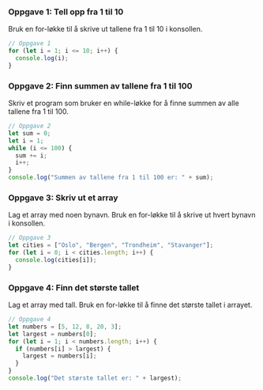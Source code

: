 ### Oppgave 1: Tell opp fra 1 til 10
Bruk en for-løkke til å skrive ut tallene fra 1 til 10 i konsollen.

```javascript
// Oppgave 1
for (let i = 1; i <= 10; i++) {
  console.log(i);
}
```

### Oppgave 2: Finn summen av tallene fra 1 til 100
Skriv et program som bruker en while-løkke for å finne summen av alle tallene fra 1 til 100.

```javascript
// Oppgave 2
let sum = 0;
let i = 1;
while (i <= 100) {
  sum += i;
  i++;
}
console.log("Summen av tallene fra 1 til 100 er: " + sum);
```

### Oppgave 3: Skriv ut et array
Lag et array med noen bynavn. Bruk en for-løkke til å skrive ut hvert bynavn i konsollen.

```javascript
// Oppgave 3
let cities = ["Oslo", "Bergen", "Trondheim", "Stavanger"];
for (let i = 0; i < cities.length; i++) {
  console.log(cities[i]);
}
```

### Oppgave 4: Finn det største tallet
Lag et array med tall. Bruk en for-løkke til å finne det største tallet i arrayet.

```javascript
// Oppgave 4
let numbers = [5, 12, 8, 20, 3];
let largest = numbers[0];
for (let i = 1; i < numbers.length; i++) {
  if (numbers[i] > largest) {
    largest = numbers[i];
  }
}
console.log("Det største tallet er: " + largest);
```